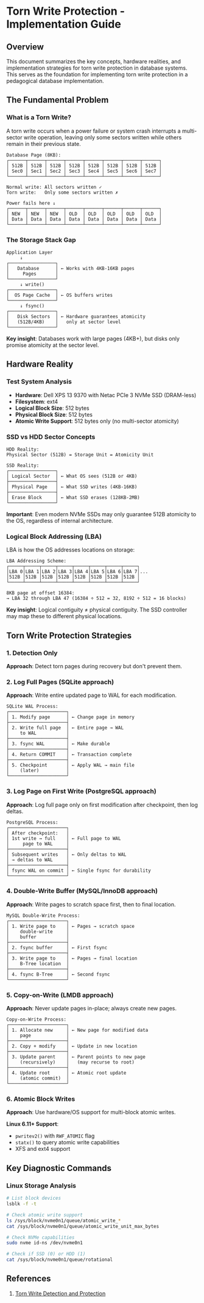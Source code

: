 # Torn Write Protection - Implementation Guide

## Overview

This document summarizes the key concepts, hardware realities, and implementation strategies for torn write protection in database systems. This serves as the foundation for implementing torn write protection in a pedagogical database implementation.

## The Fundamental Problem

### What is a Torn Write?

A torn write occurs when a power failure or system crash interrupts a multi-sector write operation, leaving only some sectors written while others remain in their previous state.

```
Database Page (8KB):
┌──────┬──────┬──────┬──────┬──────┬──────┬──────┬──────┐
│ 512B │ 512B │ 512B │ 512B │ 512B │ 512B │ 512B │ 512B │
│ Sec0 │ Sec1 │ Sec2 │ Sec3 │ Sec4 │ Sec5 │ Sec6 │ Sec7 │
└──────┴──────┴──────┴──────┴──────┴──────┴──────┴──────┘

Normal write: All sectors written ✓
Torn write:   Only some sectors written ✗

Power fails here ↓
┌──────┬──────┬──────┬──────┬──────┬──────┬──────┬──────┐
│ NEW  │ NEW  │ NEW  │ OLD  │ OLD  │ OLD  │ OLD  │ OLD  │
│ Data │ Data │ Data │ Data │ Data │ Data │ Data │ Data │
└──────┴──────┴──────┴──────┴──────┴──────┴──────┴──────┘
```

### The Storage Stack Gap

```
Application Layer
     ↓
┌─────────────────┐
│   Database      │ ← Works with 4KB-16KB pages
│     Pages       │
└─────────────────┘
     ↓ write()
┌─────────────────┐
│  OS Page Cache  │ ← OS buffers writes
└─────────────────┘
     ↓ fsync()
┌─────────────────┐
│   Disk Sectors  │ ← Hardware guarantees atomicity
│   (512B/4KB)    │   only at sector level
└─────────────────┘
```

**Key insight**: Databases work with large pages (4KB+), but disks only promise atomicity at the sector level.

## Hardware Reality

### Test System Analysis
- **Hardware**: Dell XPS 13 9370 with Netac PCIe 3 NVMe SSD (DRAM-less)
- **Filesystem**: ext4
- **Logical Block Size**: 512 bytes
- **Physical Block Size**: 512 bytes
- **Atomic Write Support**: 512 bytes only (no multi-sector atomicity)

### SSD vs HDD Sector Concepts

```
HDD Reality:
Physical Sector (512B) = Storage Unit = Atomicity Unit

SSD Reality:
┌─────────────────┐
│ Logical Sector  │ ← What OS sees (512B or 4KB)
├─────────────────┤
│ Physical Page   │ ← What SSD writes (4KB-16KB)
├─────────────────┤  
│ Erase Block     │ ← What SSD erases (128KB-2MB)
└─────────────────┘
```

**Important**: Even modern NVMe SSDs may only guarantee 512B atomicity to the OS, regardless of internal architecture.

### Logical Block Addressing (LBA)

LBA is how the OS addresses locations on storage:

```
LBA Addressing Scheme:
┌─────┬─────┬─────┬─────┬─────┬─────┬─────┬─────┐
│LBA 0│LBA 1│LBA 2│LBA 3│LBA 4│LBA 5│LBA 6│LBA 7│...
│512B │512B │512B │512B │512B │512B │512B │512B │
└─────┴─────┴─────┴─────┴─────┴─────┴─────┴─────┘

8KB page at offset 16384:
→ LBA 32 through LBA 47 (16384 ÷ 512 = 32, 8192 ÷ 512 = 16 blocks)
```

**Key insight**: Logical contiguity ≠ physical contiguity. The SSD controller may map these to different physical locations.

## Torn Write Protection Strategies

### 1. Detection Only

**Approach**: Detect torn pages during recovery but don't prevent them.

### 2. Log Full Pages (SQLite approach)

**Approach**: Write entire updated page to WAL for each modification.

```
SQLite WAL Process:
┌─────────────────────┐
│ 1. Modify page      │ ← Change page in memory
├─────────────────────┤
│ 2. Write full page  │ ← Entire page → WAL
│    to WAL           │
├─────────────────────┤
│ 3. fsync WAL        │ ← Make durable
├─────────────────────┤
│ 4. Return COMMIT    │ ← Transaction complete
├─────────────────────┤
│ 5. Checkpoint       │ ← Apply WAL → main file
│    (later)          │
└─────────────────────┘
```

### 3. Log Page on First Write (PostgreSQL approach)

**Approach**: Log full page only on first modification after checkpoint, then log deltas.

```
PostgreSQL Process:
┌─────────────────────┐
│ After checkpoint:   │
│ 1st write → full    │ ← Full page to WAL
│     page to WAL     │
├─────────────────────┤
│ Subsequent writes   │ ← Only deltas to WAL
│ → deltas to WAL     │
├─────────────────────┤
│ fsync WAL on commit │ ← Single fsync for durability
└─────────────────────┘
```

### 4. Double-Write Buffer (MySQL/InnoDB approach)

**Approach**: Write pages to scratch space first, then to final location.

```
MySQL Double-Write Process:
┌─────────────────────┐
│ 1. Write page to    │ ← Pages → scratch space
│    double-write     │
│    buffer           │
├─────────────────────┤
│ 2. fsync buffer     │ ← First fsync
├─────────────────────┤
│ 3. Write page to    │ ← Pages → final location
│    B-Tree location  │
├─────────────────────┤
│ 4. fsync B-Tree     │ ← Second fsync
└─────────────────────┘
```

### 5. Copy-on-Write (LMDB approach)

**Approach**: Never update pages in-place; always create new pages.

```
Copy-on-Write Process:
┌─────────────────────┐
│ 1. Allocate new     │ ← New page for modified data
│    page             │
├─────────────────────┤
│ 2. Copy + modify    │ ← Update in new location
├─────────────────────┤
│ 3. Update parent    │ ← Parent points to new page
│    (recursively)    │   (may recurse to root)
├─────────────────────┤
│ 4. Update root      │ ← Atomic root update
│    (atomic commit)  │
└─────────────────────┘
```

### 6. Atomic Block Writes

**Approach**: Use hardware/OS support for multi-block atomic writes.

**Linux 6.11+ Support**:
- `pwritev2()` with `RWF_ATOMIC` flag
- `statx()` to query atomic write capabilities
- XFS and ext4 support

## Key Diagnostic Commands

### Linux Storage Analysis
```bash
# List block devices
lsblk -f -t

# Check atomic write support
ls /sys/block/nvme0n1/queue/atomic_write_*
cat /sys/block/nvme0n1/queue/atomic_write_unit_max_bytes

# Check NVMe capabilities  
sudo nvme id-ns /dev/nvme0n1

# Check if SSD (0) or HDD (1)
cat /sys/block/nvme0n1/queue/rotational
```

## References

1. [Torn Write Detection and Protection](https://transactional.blog/blog/2025-torn-writes)